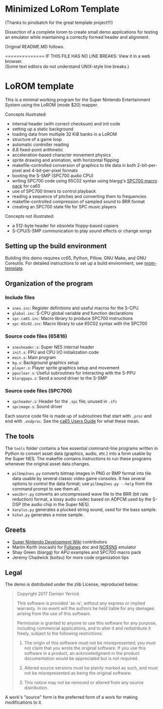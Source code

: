# Minimized LoRom Template
(Thanks to pinobatch for the great template project!!!)

Dissection of a complete lorom to create small demo applications for testing an emulator while maintaining a correctly formed header and alignment.

Original README.MD follows.


==============
IF THIS FILE HAS NO LINE BREAKS:  View it in a web browser.  
(Some text editors do not understand UNIX-style line breaks.)

LoROM template
==============

This is a minimal working program for the Super Nintendo
Entertainment System using the LoROM (mode $20) mapper.

Concepts illustrated:

* internal header (with correct checksum) and init code
* setting up a static background
* loading data from multiple 32 KiB banks in a LoROM
* structure of a game loop
* automatic controller reading
* 8.8 fixed-point arithmetic
* acceleration-based character movement physics
* sprite drawing and animation, with horizontal flipping
* makefile-controlled conversion of graphics to tile data in
  both 2-bit-per-pixel and 4-bit-per-pixel formats
* booting the S-SMP (SPC700 audio CPU)
* writing SPC700 code using 65C02 syntax using blargg's
  [SPC700 macro pack] for ca65
* use of SPC700 timers to control playback
* reading a sequence of pitches and converting them to frequencies
* makefile-controlled compression of sampled sound to BRR format
* creating an SPC700 state file for SPC music players

Concepts not illustrated:

* a 512-byte header for obsolete floppy-based copiers
* S-CPU/S-SMP communication to play sound effects or change songs

[SPC700 macro pack]: http://forums.nesdev.com/viewtopic.php?p=121690#p121690

Setting up the build environment
--------------------------------
Building this demo requires cc65, Python, Pillow, GNU Make, and GNU
Coreutils.  For detailed instructions to set up a build environment,
see [nrom-template].

[nrom-template]: https://github.com/pinobatch/nrom-template

Organization of the program
---------------------------

### Include files

* `snes.inc`: Register definitions and useful macros for the S-CPU
* `global.inc`: S-CPU global variable and function declarations
* `spc-ca65.inc`: Macro library to produce SPC700 instructions
* `spc-65c02.inc`: Macro library to use 65C02 syntax with the SPC700

### Source code files (65816)

* `snesheader.s`: Super NES internal header
* `init.s`: PPU and CPU I/O initialization code
* `main.s`: Main program
* `bg.s`: Background graphics setup
* `player.s`: Player sprite graphics setup and movement
* `ppuclear.s`: Useful subroutines for interacting with the S-PPU
* `blarggapu.s`: Send a sound driver to the S-SMP 

### Source code files (SPC700)

* `spcheader.s`: Header for the `.spc` file; unused in `.sfc`
* `spcimage.s`: Sound driver

Each source code file is made up of subroutines that start with
`.proc` and end with `.endproc`.  See the [ca65 Users Guide] for
what these mean.

[ca65 Users Guide]: http://cc65.github.io/doc/ca65.html

The tools
---------
The `tools` folder contains a few essential command-line programs
written in Python to convert asset data (graphics, audio, etc.) into
a form usable by the Super NES.  The makefile contains instructions
to run these programs whenever the original asset data changes.

* `pilbmp2nes.py` converts bitmap images in PNG or BMP format
  into tile data usable by several classic video game consoles.
  It has several options to control the data format; use
  `pilbmp2nes.py --help` from the command prompt to see them all.
* `wav2brr.py` converts an uncompressed wave file to the BRR (bit
  rate reduction) format, a lossy audio codec based on ADPCM used
  by the S-DSP (the audio chip in the Super NES).
* `karplus.py` generates a plucked string sound, used for the
  bass sample.
* `hihat.py` generates a noise sample.

Greets
------

* [Super Nintendo Development Wiki] contributors
* Martin Korth (nocash) for [Fullsnes] doc and [NO$SNS] emulator
* Shay Green (blargg) for APU examples and SPC700 macro pack
* Jeremy Chadwick (koitsu) for more code organization tips

[Super Nintendo Development Wiki]: http://wiki.superfamicom.org/
[Fullsnes]: http://problemkaputt.de/fullsnes.htm
[NO$SNS]: http://problemkaputt.de/sns.htm

Legal
-----
The demo is distributed under the zlib License, reproduced below:

> Copyright 2017 Damian Yerrick
> 
> This software is provided 'as-is', without any express or implied
> warranty.  In no event will the authors be held liable for any
> damages arising from the use of this software.
> 
> Permission is granted to anyone to use this software for any
> purpose, including commercial applications, and to alter it and
> redistribute it freely, subject to the following restrictions:
> 
> 1. The origin of this software must not be misrepresented; you must
>    not claim that you wrote the original software. If you use this
>    software in a product, an acknowledgment in the product
>    documentation would be appreciated but is not required.
> 
> 2. Altered source versions must be plainly marked as such, and must
>    not be misrepresented as being the original software.
> 
> 3. This notice may not be removed or altered from any source
>    distribution.

A work's "source" form is the preferred form of a work for making
modifications to it.
